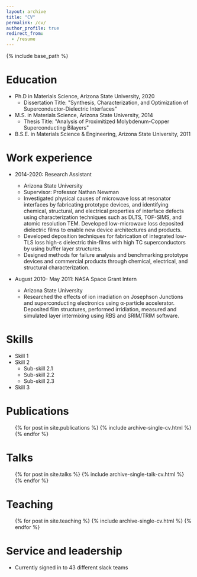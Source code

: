 ```yaml
---
layout: archive
title: "CV"
permalink: /cv/
author_profile: true
redirect_from:
  - /resume
---
```


{% include base_path %}

Education
======
* Ph.D in Materials Science, Arizona State University, 2020
  * Dissertation Title: "Synthesis, Characterization, and Optimization of Superconductor-Dielectric Interfaces"
* M.S. in Materials Science, Arizona State University, 2014
  * Thesis Title: "Analysis of Proximitized Molybdenum-Copper Superconducting Bilayers"
* B.S.E. in Materials Science & Engineering, Arizona State University, 2011

Work experience
======
* 2014-2020: Research Assistant
  * Arizona State University
  * Supervisor: Professor Nathan Newman
  * Investigated physical causes of microwave loss at resonator interfaces by fabricating prototype devices, and identifying chemical, structural, and electrical properties of interface defects using characterization techniques such as DLTS, TOF-SIMS, and atomic resolution TEM. Developed low-microwave loss deposited dielectric films to enable new device architectures and products.
  * Developed deposition techniques for fabrication of integrated low-TLS loss high-ε dielectric thin-films with high TC superconductors by using buffer layer structures. 
  *	Designed methods for failure analysis and benchmarking prototype devices and commercial products through chemical, electrical, and structural characterization.


* August 2010- May 2011: NASA Space Grant Intern
  * Arizona State University
  * Researched the effects of ion irradiation on Josephson Junctions and superconducting electronics using α-particle accelerator. Deposited film structures, performed irridiation, measured and simulated layer intermixing using RBS and SRIM/TRIM software.

  
Skills
======
* Skill 1
* Skill 2
  * Sub-skill 2.1
  * Sub-skill 2.2
  * Sub-skill 2.3
* Skill 3

Publications
======
  <ul>{% for post in site.publications %}
    {% include archive-single-cv.html %}
  {% endfor %}</ul>
  
Talks
======
  <ul>{% for post in site.talks %}
    {% include archive-single-talk-cv.html %}
  {% endfor %}</ul>
  
Teaching
======
  <ul>{% for post in site.teaching %}
    {% include archive-single-cv.html %}
  {% endfor %}</ul>
  
Service and leadership
======
* Currently signed in to 43 different slack teams
